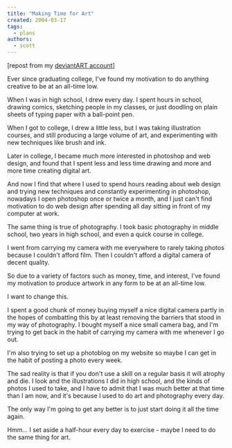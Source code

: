 ```yaml
---
title: "Making Time for Art"
created: 2004-03-17
tags:
  - plans
authors:
  - scott
---
```


\[repost from my [deviantART account](http://spaceninja.deviantart.com/ "deviantART: spaceninja")\]

Ever since graduating college, I've found my motivation to do anything creative to be at an all-time low.

When I was in high school, I drew every day. I spent hours in school, drawing comics, sketching people in my classes, or just doodling on plain sheets of typing paper with a ball-point pen.

When I got to college, I drew a little less, but I was taking illustration courses, and still producing a large volume of art, and experimenting with new techniques like brush and ink.

Later in college, I became much more interested in photoshop and web design, and found that I spent less and less time drawing and more and more time creating digital art.

And now I find that where I used to spend hours reading about web design and trying new techniques and constantly experimenting in photoshop, nowadays I open photoshop once or twice a month, and I just can't find motivation to do web design after spending all day sitting in front of my computer at work.

The same thing is true of photography. I took basic photography in middle school, two years in high school, and even a quick course in college.

I went from carrying my camera with me everywhere to rarely taking photos because I couldn't afford film. Then I couldn't afford a digital camera of decent quality.

So due to a variety of factors such as money, time, and interest, I've found my motivation to produce artwork in any form to be at an all-time low.

I want to change this.

I spent a good chunk of money buying myself a nice digital camera partly in the hopes of combatting this by at least removing the barriers that stood in my way of photography. I bought myself a nice small camera bag, and I'm trying to get back in the habit of carrying my camera with me whenever I go out.

I'm also trying to set up a photoblog on my website so maybe I can get in the habit of posting a photo every week.

The sad reality is that if you don't use a skill on a regular basis it will atrophy and die. I look and the illustrations I did in high school, and the kinds of photos I used to take, and I have to admit that I was much better at that time than I am now, and it's because I used to do art and photography every day.

The only way I'm going to get any better is to just start doing it all the time again.

Hmm... I set aside a half-hour every day to exercise - maybe I need to do the same thing for art.
